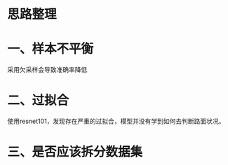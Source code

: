 思路整理
====

# 一、样本不平衡

采用欠采样会导致准确率降低

# 二、过拟合

使用resnet101，发现存在严重的过拟合，模型并没有学到如何去判断路面状况。

# 三、是否应该拆分数据集

